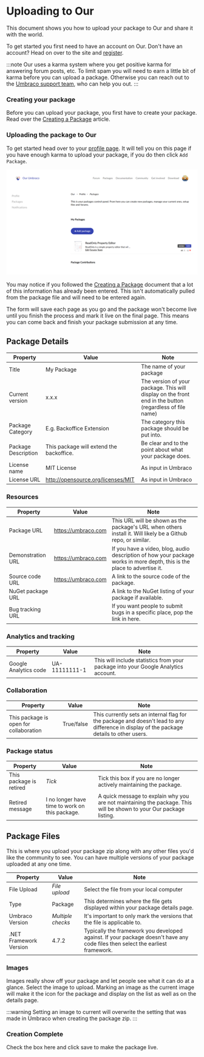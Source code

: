 # Uploading to Our

This document shows you how to upload your package to Our and share it with the world.

To get started you first need to have an account on Our. Don't have an account? Head on over to the site and [register](https://our.umbraco.com/member/Signup).

:::note
Our uses a karma system where you get positive karma for answering forum posts, etc. To limit spam you will need to earn a little bit of karma before you can upload a package. Otherwise you can reach out to the [Umbraco support team](https://umbraco.com/contact-us/), who can help you out.
:::

### Creating your package

Before you can upload your package, you first have to create your package. Read over the [Creating a Package](./creating-a-package.md) article.

### Uploading the package to Our

To get started head over to your [profile page](https://our.umbraco.com/member/profile/). It will tell you on this page if you have enough karma to upload your package, if you do then click `Add Package`.

![Your packages profile page](images/PackagesPage.png)

You may notice if you followed the [Creating a Package](../Creating-a-Package/) document that a lot of this information has already been entered. This isn't automatically pulled from the package file and will need to be entered again.

The form will save each page as you go and the package won't become live until you finish the process and mark it live on the final page. This means you can come back and finish your package submission at any time.
	
## Package Details

| Property | Value | Note |
| -------- | ----- | ---- |
| Title | My Package | The name of your package |
| Current version | x.x.x | The version of your package. This will display on the front end in the button (regardless of file name) |
| Package Category | E.g. Backoffice Extension | The category this package should be put into. |
| Package Description | This package will extend the backoffice. | Be clear and to the point about what your package does. |
| License name | MIT License | As input in Umbraco |
| License URL | http://opensource.org/licenses/MIT | As input in Umbraco |

### Resources

| Property | Value | Note |
| -------- | ----- | ---- |
| Package URL | https://umbraco.com | This URL will be shown as the package's URL when others install it. Will likely be a Github repo, or similar. |
| Demonstration URL | https://umbraco.com | If you have a video, blog, audio description of how your package works in more depth, this is the place to advertise it. |
| Source code URL | https://umbraco.com | A link to the source code of the package. |
| NuGet package URL | | A link to the NuGet listing of your package if available. |
| Bug tracking URL | | If you want people to submit bugs in a specific place, pop the link in here. |

### Analytics and tracking

| Property | Value | Note |
| -------- | ----- | ---- |
| Google Analytics code | UA-11111111-1 | This will include statistics from your package into your Google Analytics account.

### Collaboration

| Property | Value | Note |
| -------- | ----- | ---- |
| This package is open for collaboration | True/false | This currently sets an internal flag for the package and doesn't lead to any difference in display of the package details to other users. |

### Package status

| Property | Value | Note |
| -------- | ----- | ---- |
| This package is retired | _Tick_ | Tick this box if you are no longer actively maintaining the package. |
| Retired message | I no longer have time to work on this package. | A quick message to explain why you are not maintaining the package. This will be shown to your Our package listing. |

## Package Files

This is where you upload your package zip along with any other files you'd like the community to see. You can have multiple versions of your package uploaded at any one time.

| Property | Value | Note |
| -------- | ----- | ---- |
| File Upload | *File upload* | Select the file from your local computer |
| Type | Package | This determines where the file gets displayed within your package details page. |
| Umbraco Version | _Multiple checks_ | It's important to only mark the versions that the file is applicable to. |
| .NET Framework Version | 4.7.2 | Typically the framework you developed against. If your package doesn't have any code files then select the earliest framework. |
	
### Images

Images really show off your package and let people see what it can do at a glance. Select the image to upload. Marking an image as the current image will make it the icon for the package and display on the list as well as on the details page.

:::warning
Setting an image to current will overwrite the setting that was made in Umbraco when creating the package zip.
:::

### Creation Complete

Check the box here and click save to make the package live.
